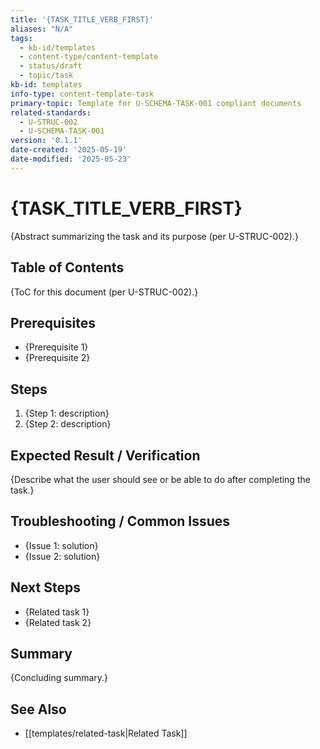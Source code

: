 ```yaml
---
title: '{TASK_TITLE_VERB_FIRST}'
aliases: "N/A"
tags:
  - kb-id/templates
  - content-type/content-template
  - status/draft
  - topic/task
kb-id: templates
info-type: content-template-task
primary-topic: Template for U-SCHEMA-TASK-001 compliant documents
related-standards:
  - U-STRUC-002
  - U-SCHEMA-TASK-001
version: '0.1.1'
date-created: '2025-05-19'
date-modified: '2025-05-23'
---
```


# {TASK_TITLE_VERB_FIRST}

{Abstract summarizing the task and its purpose (per U-STRUC-002).}

## Table of Contents

{ToC for this document (per U-STRUC-002).}

## Prerequisites

- {Prerequisite 1}
- {Prerequisite 2}

## Steps

1. {Step 1: description}
2. {Step 2: description}

## Expected Result / Verification

{Describe what the user should see or be able to do after completing the task.}

## Troubleshooting / Common Issues

- {Issue 1: solution}
- {Issue 2: solution}

## Next Steps

- {Related task 1}
- {Related task 2}

## Summary

{Concluding summary.}

## See Also

- [[templates/related-task|Related Task]] 